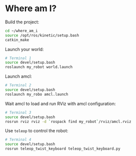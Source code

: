 # Where am I?

Build the project:
```sh
cd ~/where_am_i
source /opt/ros/kinetic/setup.bash
catkin_make
```

Launch your world:
```sh
# Terminal 1
source devel/setup.bash
roslaunch my_robot world.launch
```

Launch amcl:
```sh
# Terminal 2
source devel/setup.bash
roslaunch my_robo amcl.launch
```

Wait amcl to load and run RViz with amcl configuration:
```sh
# Terminal 3
source devel/setup.bash
rosrun rviz rviz -d `rospack find my_robot`/rviz/amcl.rviz
```

Use `teleop` to control the robot:
```sh
# Terminal 4
source devel/setup.bash
rosrun teleop_twist_keyboard teleop_twist_keyboard.py
```
